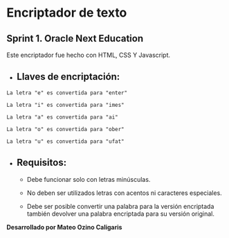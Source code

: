 # Encriptador de texto
## Sprint 1. Oracle Next Education
Este encriptador fue hecho con HTML, CSS Y Javascript.
- ## Llaves de encriptación:
>
	La letra "e" es convertida para "enter"
	
	La letra "i" es convertida para "imes"
	
	La letra "a" es convertida para "ai"
	
	La letra "o" es convertida para "ober"
	
	La letra "u" es convertida para "ufat"

- ## Requisitos:

    * Debe funcionar solo con letras minúsculas.

    * No deben ser utilizados letras con acentos ni caracteres especiales.

    * Debe ser posible convertir una palabra para la versión encriptada también devolver una palabra encriptada para su versión original.

**Desarrollado por Mateo Ozino Caligaris**
